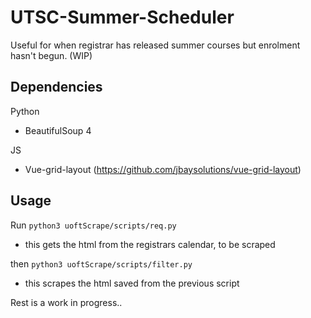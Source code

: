 # UTSC-Summer-Scheduler
Useful for when registrar has released summer courses but enrolment hasn't begun. (WIP)
## Dependencies
Python
- BeautifulSoup 4

JS
- Vue-grid-layout (https://github.com/jbaysolutions/vue-grid-layout)

## Usage
Run ```python3 uoftScrape/scripts/req.py```
* this gets the html from the registrars calendar, to be scraped

then ```python3 uoftScrape/scripts/filter.py ```
* this scrapes the html saved from the previous script


Rest is a work in progress..
